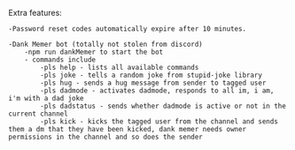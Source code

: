 Extra features:

    -Password reset codes automatically expire after 10 minutes.

    -Dank Memer bot (totally not stolen from discord)
        -npm run dankMemer to start the bot
        - commands include
            -pls help - lists all available commands
            -pls joke - tells a random joke from stupid-joke library
            -pls hug - sends a hug message from sender to tagged user
            -pls dadmode - activates dadmode, responds to all im, i am, i'm with a dad joke
            -pls dadstatus - sends whether dadmode is active or not in the current channel
            -pls kick - kicks the tagged user from the channel and sends them a dm that they have been kicked, dank memer needs owner        permissions in the channel and so does the sender